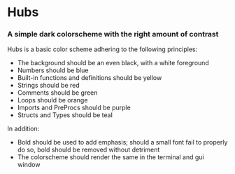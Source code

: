 # Hubs
### A simple dark colorscheme with the right amount of contrast

Hubs is a basic color scheme adhering to the following principles:
* The background should be an even black, with a white foreground
* Numbers should be blue
* Built-in functions and definitions should be yellow
* Strings should be red
* Comments should be green
* Loops should be orange
* Imports and PreProcs should be purple
* Structs and Types should be teal

In addition:
* Bold should be used to add emphasis; should a small font fail to properly do so, bold should be removed without detriment
* The colorscheme should render the same in the terminal and gui window
